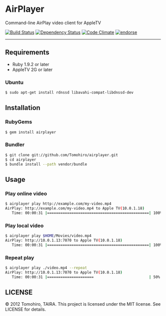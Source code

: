 AirPlayer
================================================================================

Command-line AirPlay video client for AppleTV

[![Build Status](https://secure.travis-ci.org/Tomohiro/airplayer.png)](https://secure.travis-ci.org/Tomohiro/airplayer)
[![Dependency Status](https://gemnasium.com/Tomohiro/airplayer.png)](https://gemnasium.com/Tomohiro/airplayer)
[![Code Climate](https://codeclimate.com/badge.png)](https://codeclimate.com/github/Tomohiro/airplayer)
[![endorse](http://api.coderwall.com/tomohiro/endorsecount.png)](http://coderwall.com/tomohiro)


---


Requirements
-------------------------------------------------------------------------------

- Ruby 1.9.2 or later
- AppleTV 2G or later


### Ubuntu

```sh
$ sudo apt-get install rdnssd libavahi-compat-libdnssd-dev
```


Installation
--------------------------------------------------------------------------------

### RubyGems

```sh
$ gem install airplayer
```

### Bundler

```sh
$ git clone git://github.com/Tomohiro/airplayer.git
$ cd airplayer
$ bundle install --path vendor/bundle
```


Usage
--------------------------------------------------------------------------------

### Play online video

```sh
$ airplayer play http://example.com/my-video.mp4
AirPlay: http://example.com/my-video.mp4 to Apple TV(10.0.1.18)
   Time: 00:00:31 |==============================================| 100% Complete
```

### Play local video

```sh
$ airplayer play $HOME/Movies/video.mp4
AirPlay: http://10.0.1.13:7070 to Apple TV(10.0.1.18)
   Time: 00:00:31 |==============================================| 100% Complete
```


### Repeat play

```sh
$ airplayer play ./video.mp4 --repeat
AirPlay: http://10.0.1.13:7070 to Apple TV(10.0.1.18)
   Time: 00:00:31 |=====================                         | 50% Streaming
```



LICENSE
--------------------------------------------------------------------------------

&copy; 2012 Tomohiro, TAIRA.
This project is licensed under the MIT license.
See LICENSE for details.
